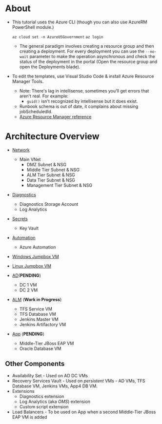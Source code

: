 # About
* This tutorial uses the Azure CLI (though you can also use AzureRM PowerShell module.)

    `az cloud set -n AzureUSGovernment`
    `az login`

    * The general paradigm involves creating a resource group and then creating a deployment. For every deployment you can use the `--no-wait` parameter to make the operation asynchronous and check the status of the deployment in the portal (Open the resource group and open the Deployments blade).

* To edit the templates, use Visual Studio Code & install Azure Resource Manager Tools.
    * Note: There's lag in intellisense, sometimes you'll get errors that aren't real. For example:
        * `guid()` isn't recognized by intellisense but it does exist.
    * Runbook schema is out of date, it complains about missing jobScheduledId.
    * [Azure Resource Manager reference](https://docs.microsoft.com/azure/templates/)

# Architecture Overview

* [Network](/network/README.MD)
    * Main VNet
        * DMZ Subnet & NSG
        * Middle Tier Subnet & NSG
        * ALM Tier Subnet & NSG
        * Data Tier Subnet & NSG
        * Management Tier Subnet & NSG

* [Diagnostics](/diagnostics/README.MD)
    * Diagnostics Storage Account
    * Log Analytics

* [Secrets](/secrets/README.MD)
    * Key Vault
  
* [Automation](/automation/README.MD)
    * Azure Automation

* [Windows Jumpbox VM](/vms-jumpbox-win/README.MD)
* [Linux Jumpbox VM](/vms-jumpbox-linux/README.MD)
  
* [AD](/vms-ad/README.MD)(**PENDING**)
    * DC 1 VM
    * DC 2 VM

* [ALM](/vms-alm/README.MD) (**Work in Progress**)
    * TFS Service VM
    * TFS Database VM
    * Jenkins Master VM
    * Jenkins Artifactory VM

* [App](/vms-app/README.MD) (**PENDING**)
    * Middle-Tier JBoss EAP VM
    * Oracle Database VM

## Other Components
* Availability Set - Used on AD DC VMs
* Recovery Services Vault - Used on *persistent* VMs - AD VMs, TFS Database VM, Jenkins VMs, App4 DB VM.
* Extensions
    * Diagnostics extension
    * Log Analytics (aka *OMS*) extension
    * Custom script extension
* Load Balancers - To be used on App when a second Middle-Tier JBoss EAP VM is added
